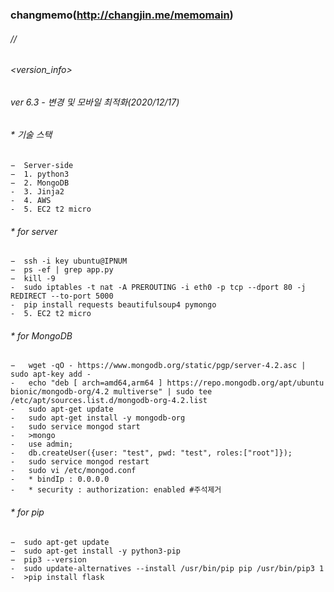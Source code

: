 ### changmemo(http://changjin.me/memomain)

###### //
###### <version_info>
###### ver 6.3 -  변경 및 모바일 최적화(2020/12/17)

###### * 기술 스택
    −  Server-side
    −  1. python3
    −  2. MongoDB
    -  3. Jinja2
    -  4. AWS
    -  5. EC2 t2 micro
    
###### * for server
    −  ssh -i key ubuntu@IPNUM
    −  ps -ef | grep app.py
    −  kill -9
    -  sudo iptables -t nat -A PREROUTING -i eth0 -p tcp --dport 80 -j REDIRECT --to-port 5000
    -  pip install requests beautifulsoup4 pymongo
    -  5. EC2 t2 micro   
###### * for MongoDB
    −   wget -qO - https://www.mongodb.org/static/pgp/server-4.2.asc | sudo apt-key add -
    -   echo "deb [ arch=amd64,arm64 ] https://repo.mongodb.org/apt/ubuntu bionic/mongodb-org/4.2 multiverse" | sudo tee /etc/apt/sources.list.d/mongodb-org-4.2.list
    -   sudo apt-get update
    -   sudo apt-get install -y mongodb-org
    -   sudo service mongod start
    -   >mongo
    -   use admin;
    -   db.createUser({user: "test", pwd: "test", roles:["root"]});
    -   sudo service mongod restart
    -   sudo vi /etc/mongod.conf
    -   * bindIp : 0.0.0.0
    -   * security : authorization: enabled #주석제거
    
###### * for pip
    −  sudo apt-get update
    −  sudo apt-get install -y python3-pip
    −  pip3 --version
    -  sudo update-alternatives --install /usr/bin/pip pip /usr/bin/pip3 1
    -  >pip install flask
   


